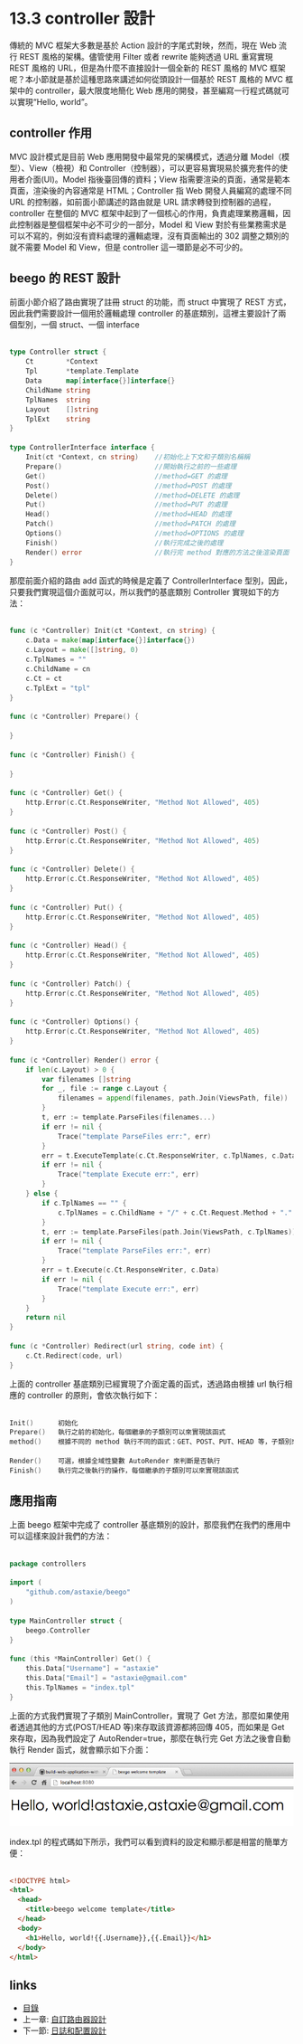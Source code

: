 <!-- {% raw %} -->
# 13.3 controller 設計

傳統的 MVC 框架大多數是基於 Action 設計的字尾式對映，然而，現在 Web 流行 REST 風格的架構。儘管使用 Filter 或者 rewrite 能夠透過 URL 重寫實現 REST 風格的 URL，但是為什麼不直接設計一個全新的 REST 風格的 MVC 框架呢？本小節就是基於這種思路來講述如何從頭設計一個基於 REST 風格的 MVC 框架中的 controller，最大限度地簡化 Web 應用的開發，甚至編寫一行程式碼就可以實現“Hello, world”。

## controller 作用
MVC 設計模式是目前 Web 應用開發中最常見的架構模式，透過分離 Model（模型）、View（檢視）和 Controller（控制器），可以更容易實現易於擴充套件的使用者介面(UI)。Model 指後臺回傳的資料；View 指需要渲染的頁面，通常是範本頁面，渲染後的內容通常是 HTML；Controller 指 Web 開發人員編寫的處理不同 URL 的控制器，如前面小節講述的路由就是 URL 請求轉發到控制器的過程，controller 在整個的 MVC 框架中起到了一個核心的作用，負責處理業務邏輯，因此控制器是整個框架中必不可少的一部分，Model 和 View 對於有些業務需求是可以不寫的，例如沒有資料處理的邏輯處理，沒有頁面輸出的 302 調整之類別的就不需要 Model 和 View，但是 controller 這一環節是必不可少的。

## beego 的 REST 設計
前面小節介紹了路由實現了註冊 struct 的功能，而 struct 中實現了 REST 方式，因此我們需要設計一個用於邏輯處理 controller 的基底類別，這裡主要設計了兩個型別，一個 struct、一個 interface

```Go

type Controller struct {
	Ct        *Context
	Tpl       *template.Template
	Data      map[interface{}]interface{}
	ChildName string
	TplNames  string
	Layout    []string
	TplExt    string
}

type ControllerInterface interface {
	Init(ct *Context, cn string)    //初始化上下文和子類別名稱稱
	Prepare()                       //開始執行之前的一些處理
	Get()                           //method=GET 的處理
	Post()                          //method=POST 的處理
	Delete()                        //method=DELETE 的處理
	Put()                           //method=PUT 的處理
	Head()                          //method=HEAD 的處理
	Patch()                         //method=PATCH 的處理
	Options()                       //method=OPTIONS 的處理
	Finish()                        //執行完成之後的處理
	Render() error                  //執行完 method 對應的方法之後渲染頁面
}
```
那麼前面介紹的路由 add 函式的時候是定義了 ControllerInterface 型別，因此，只要我們實現這個介面就可以，所以我們的基底類別 Controller 實現如下的方法：

```Go

func (c *Controller) Init(ct *Context, cn string) {
	c.Data = make(map[interface{}]interface{})
	c.Layout = make([]string, 0)
	c.TplNames = ""
	c.ChildName = cn
	c.Ct = ct
	c.TplExt = "tpl"
}

func (c *Controller) Prepare() {

}

func (c *Controller) Finish() {

}

func (c *Controller) Get() {
	http.Error(c.Ct.ResponseWriter, "Method Not Allowed", 405)
}

func (c *Controller) Post() {
	http.Error(c.Ct.ResponseWriter, "Method Not Allowed", 405)
}

func (c *Controller) Delete() {
	http.Error(c.Ct.ResponseWriter, "Method Not Allowed", 405)
}

func (c *Controller) Put() {
	http.Error(c.Ct.ResponseWriter, "Method Not Allowed", 405)
}

func (c *Controller) Head() {
	http.Error(c.Ct.ResponseWriter, "Method Not Allowed", 405)
}

func (c *Controller) Patch() {
	http.Error(c.Ct.ResponseWriter, "Method Not Allowed", 405)
}

func (c *Controller) Options() {
	http.Error(c.Ct.ResponseWriter, "Method Not Allowed", 405)
}

func (c *Controller) Render() error {
	if len(c.Layout) > 0 {
		var filenames []string
		for _, file := range c.Layout {
			filenames = append(filenames, path.Join(ViewsPath, file))
		}
		t, err := template.ParseFiles(filenames...)
		if err != nil {
			Trace("template ParseFiles err:", err)
		}
		err = t.ExecuteTemplate(c.Ct.ResponseWriter, c.TplNames, c.Data)
		if err != nil {
			Trace("template Execute err:", err)
		}
	} else {
		if c.TplNames == "" {
			c.TplNames = c.ChildName + "/" + c.Ct.Request.Method + "." + c.TplExt
		}
		t, err := template.ParseFiles(path.Join(ViewsPath, c.TplNames))
		if err != nil {
			Trace("template ParseFiles err:", err)
		}
		err = t.Execute(c.Ct.ResponseWriter, c.Data)
		if err != nil {
			Trace("template Execute err:", err)
		}
	}
	return nil
}

func (c *Controller) Redirect(url string, code int) {
	c.Ct.Redirect(code, url)
}
```
上面的 controller 基底類別已經實現了介面定義的函式，透過路由根據 url 執行相應的 controller 的原則，會依次執行如下：

```Go

Init()      初始化
Prepare()   執行之前的初始化，每個繼承的子類別可以來實現該函式
method()    根據不同的 method 執行不同的函式：GET、POST、PUT、HEAD 等，子類別來實現這些函式，如果沒實現，那麼預設都是 403

Render()    可選，根據全域性變數 AutoRender 來判斷是否執行
Finish()    執行完之後執行的操作，每個繼承的子類別可以來實現該函式
```
## 應用指南
上面 beego 框架中完成了 controller 基底類別的設計，那麼我們在我們的應用中可以這樣來設計我們的方法：

```Go

package controllers

import (
	"github.com/astaxie/beego"
)

type MainController struct {
	beego.Controller
}

func (this *MainController) Get() {
	this.Data["Username"] = "astaxie"
	this.Data["Email"] = "astaxie@gmail.com"
	this.TplNames = "index.tpl"
}
```
上面的方式我們實現了子類別 MainController，實現了 Get 方法，那麼如果使用者透過其他的方式(POST/HEAD 等)來存取該資源都將回傳 405，而如果是 Get 來存取，因為我們設定了 AutoRender=true，那麼在執行完 Get 方法之後會自動執行 Render 函式，就會顯示如下介面：

![](images/13.4.beego.png)

index.tpl 的程式碼如下所示，我們可以看到資料的設定和顯示都是相當的簡單方便：
```html

<!DOCTYPE html>
<html>
  <head>
    <title>beego welcome template</title>
  </head>
  <body>
    <h1>Hello, world!{{.Username}},{{.Email}}</h1>
  </body>
</html>

```

## links
   * [目錄](preface.md)
   * 上一章: [自訂路由器設計](13.2.md)
   * 下一節: [日誌和配置設計](13.4.md)
<!-- {% endraw %} -->
